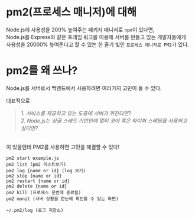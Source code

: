 # pm2(프로세스 매니저)에 대해

Node.js에 사용성을 200% 높여주는 패키지 매니저로 `npm`이 있다면, </br>
Node.js를 Express와 같은 프레임 워크를 이용해 서버를 만들고 있는 개발자들에게 </br>
사용성을 20000% 높여준다고 할 수 있는 한 줄기 빛인 `프로세스 매니저로 PM2`가 있다.

# pm2를 왜 쓰나?

Node.js를 서버로서 백엔드에서 사용하려면 여러가지 고민이 들 수 있다.

대표적으로
</br>

> _1. 서비스를 제공하고 있는 도중에 서버가 꺼진다면?_ </br> _2. Node.js는 싱글 스레드 기반인데 멀티 코어 혹은 하이퍼 스레딩을 사용하고 싶다면?_

   </br>
   이 있을텐데 PM2를 사용하면 고민을 해결할 수 있다!

```
pm2 start example.js
pm2 list (pm2 리스트보기)
pm2 log {name or id} (log 보기)
pm2 stop {name or id}
pm2 restart {name or id}
pm2 delete {name or id}
pm2 kill (프로세스 한번에 종료됨)
pm2 monit (서버 상황을 한눈에 확인할 수 있는 화면)

~/.pm2/log (로그 저장소)
```
